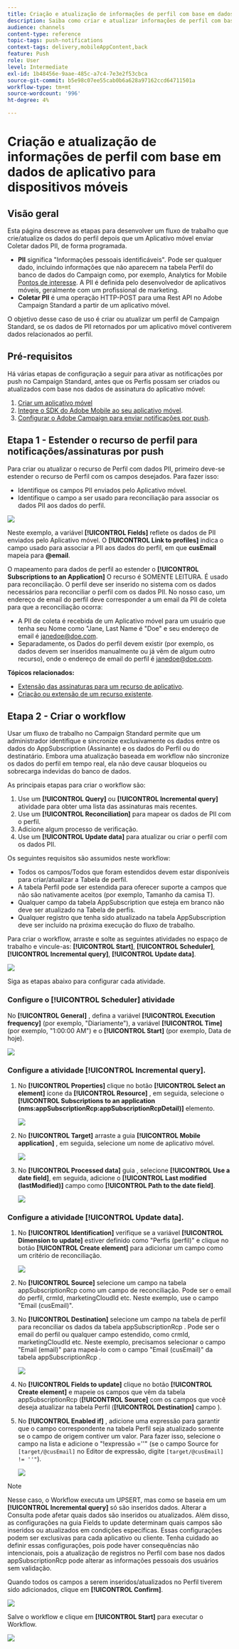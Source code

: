 ```yaml
---
title: Criação e atualização de informações de perfil com base em dados de aplicativo para dispositivos móveis
description: Saiba como criar e atualizar informações de perfil com base nos dados de aplicativo móvel.
audience: channels
content-type: reference
topic-tags: push-notifications
context-tags: delivery,mobileAppContent,back
feature: Push
role: User
level: Intermediate
exl-id: 1b48456e-9aae-485c-a7c4-7e3e2f53cbca
source-git-commit: b5e98c07ee55cab0b6a628a97162ccd64711501a
workflow-type: tm+mt
source-wordcount: '996'
ht-degree: 4%

---
```


# Criação e atualização de informações de perfil com base em dados de aplicativo para dispositivos móveis

## Visão geral

Esta página descreve as etapas para desenvolver um fluxo de trabalho que crie/atualize os dados do perfil depois que um Aplicativo móvel enviar Coletar dados PII, de forma programada.

* **PII** significa &quot;Informações pessoais identificáveis&quot;. Pode ser qualquer dado, incluindo informações que não aparecem na tabela Perfil do banco de dados do Campaign como, por exemplo, Analytics for Mobile [Pontos de interesse](../../integrating/using/about-campaign-points-of-interest-data-integration.md). A PII é definida pelo desenvolvedor de aplicativos móveis, geralmente com um profissional de marketing.
* **Coletar PII** é uma operação HTTP-POST para uma Rest API no Adobe Campaign Standard a partir de um aplicativo móvel.

O objetivo desse caso de uso é criar ou atualizar um perfil de Campaign Standard, se os dados de PII retornados por um aplicativo móvel contiverem dados relacionados ao perfil.

## Pré-requisitos

Há várias etapas de configuração a seguir para ativar as notificações por push no Campaign Standard, antes que os Perfis possam ser criados ou atualizados com base nos dados de assinatura do aplicativo móvel:

1. [Criar um aplicativo móvel](../../administration/using/configuring-a-mobile-application.md)
1. [Integre o SDK do Adobe Mobile ao seu aplicativo móvel](../../administration/using/supported-mobile-use-cases.md).
1. [Configurar o Adobe Campaign para enviar notificações por push](../../administration/using/configuring-a-mobile-application.md).

## Etapa 1 - Estender o recurso de perfil para notificações/assinaturas por push

Para criar ou atualizar o recurso de Perfil com dados PII, primeiro deve-se estender o recurso de Perfil com os campos desejados. Para fazer isso:

* Identifique os campos PII enviados pelo Aplicativo móvel.
* Identifique o campo a ser usado para reconciliação para associar os dados PII aos dados do perfil.

![](assets/update_profile1.png)

Neste exemplo, a variável **[!UICONTROL Fields]** reflete os dados de PII enviados pelo Aplicativo móvel. O **[!UICONTROL Link to profiles]** indica o campo usado para associar a PII aos dados do perfil, em que **cusEmail** mapeia para **@email**.

O mapeamento para dados de perfil ao estender o **[!UICONTROL Subscriptions to an Application]** O recurso é SOMENTE LEITURA. É usado para reconciliação. O perfil deve ser inserido no sistema com os dados necessários para reconciliar o perfil com os dados PII. No nosso caso, um endereço de email do perfil deve corresponder a um email da PII de coleta para que a reconciliação ocorra:

* A PII de coleta é recebida de um Aplicativo móvel para um usuário que tenha seu Nome como &quot;Jane, Last Name é &quot;Doe&quot; e seu endereço de email é janedoe@doe.com.
* Separadamente, os Dados do perfil devem existir (por exemplo, os dados devem ser inseridos manualmente ou já vêm de algum outro recurso), onde o endereço de email do perfil é janedoe@doe.com.

**Tópicos relacionados:**

* [Extensão das assinaturas para um recurso de aplicativo](../../developing/using/extending-the-subscriptions-to-an-application-resource.md).
* [Criação ou extensão de um recurso existente](../../developing/using/key-steps-to-add-a-resource.md).

## Etapa 2 - Criar o workflow

Usar um fluxo de trabalho no Campaign Standard permite que um administrador identifique e sincronize exclusivamente os dados entre os dados do AppSubscription (Assinante) e os dados do Perfil ou do destinatário. Embora uma atualização baseada em workflow não sincronize os dados do perfil em tempo real, ela não deve causar bloqueios ou sobrecarga indevidas do banco de dados.

As principais etapas para criar o workflow são:

1. Use um **[!UICONTROL Query]** ou **[!UICONTROL Incremental query]** atividade para obter uma lista das assinaturas mais recentes.
1. Use um **[!UICONTROL Reconciliation]** para mapear os dados de PII com o perfil.
1. Adicione algum processo de verificação.
1. Use um **[!UICONTROL Update data]** para atualizar ou criar o perfil com os dados PII.

Os seguintes requisitos são assumidos neste workflow:

* Todos os campos/Todos que foram estendidos devem estar disponíveis para criar/atualizar a Tabela de perfil.
* A tabela Perfil pode ser estendida para oferecer suporte a campos que não são nativamente aceitos (por exemplo, Tamanho da camisa T).
* Qualquer campo da tabela AppSubscription que esteja em branco não deve ser atualizado na Tabela de perfis.
* Qualquer registro que tenha sido atualizado na tabela AppSubscription deve ser incluído na próxima execução do fluxo de trabalho.

Para criar o workflow, arraste e solte as seguintes atividades no espaço de trabalho e vincule-as: **[!UICONTROL Start]**, **[!UICONTROL Scheduler]**, **[!UICONTROL Incremental query]**, **[!UICONTROL Update data]**.

![](assets/update_profile0.png)

Siga as etapas abaixo para configurar cada atividade.

### Configure o **[!UICONTROL Scheduler]** atividade

No **[!UICONTROL General]** , defina a variável **[!UICONTROL Execution frequency]** (por exemplo, &quot;Diariamente&quot;), a variável **[!UICONTROL Time]** (por exemplo, &quot;1:00:00 AM&quot;) e o **[!UICONTROL Start]** (por exemplo, Data de hoje).

![](assets/update_profile2.png)

### Configure a atividade **[!UICONTROL Incremental query]**.

1. No **[!UICONTROL Properties]** clique no botão **[!UICONTROL Select an element]** ícone da **[!UICONTROL Resource]** , em seguida, selecione o **[!UICONTROL Subscriptions to an application (nms:appSubscriptionRcp:appSubscriptionRcpDetail)]** elemento.

   ![](assets/update_profile3.png)

1. No **[!UICONTROL Target]** arraste a guia **[!UICONTROL Mobile application]** , em seguida, selecione um nome de aplicativo móvel.

   ![](assets/update_profile4.png)

1. No **[!UICONTROL Processed data]** guia , selecione **[!UICONTROL Use a date field]**, em seguida, adicione o **[!UICONTROL Last modified (lastModified)]**  campo como **[!UICONTROL Path to the date field]**.

   ![](assets/update_profile5.png)

### Configure a atividade **[!UICONTROL Update data]**.

1. No **[!UICONTROL Identification]** verifique se a variável **[!UICONTROL Dimension to update]** estiver definido como &quot;Perfis (perfil)&quot; e clique no botão **[!UICONTROL Create element]** para adicionar um campo como um critério de reconciliação.

   ![](assets/update_profile_createelement.png)

1. No **[!UICONTROL Source]** selecione um campo na tabela appSubscriptionRcp como um campo de reconciliação. Pode ser o email do perfil, crmId, marketingCloudId etc. Neste exemplo, use o campo &quot;Email (cusEmail)&quot;.

1. No **[!UICONTROL Destination]** selecione um campo na tabela de perfil para reconciliar os dados da tabela appSubscriptionRcp . Pode ser o email do perfil ou qualquer campo estendido, como crmId, marketingCloudId etc. Neste exemplo, precisamos selecionar o campo &quot;Email (email)&quot; para mapeá-lo com o campo &quot;Email (cusEmail)&quot; da tabela appSubscriptionRcp .

   ![](assets/update_profile7.png)

1. No **[!UICONTROL Fields to update]** clique no botão **[!UICONTROL Create element]** e mapeie os campos que vêm da tabela appSubscriptionRcp (**[!UICONTROL Source]** com os campos que você deseja atualizar na tabela Perfil (**[!UICONTROL Destination]** campo ).

1. No **[!UICONTROL Enabled if]** , adicione uma expressão para garantir que o campo correspondente na tabela Perfil seja atualizado somente se o campo de origem contiver um valor. Para fazer isso, selecione o campo na lista e adicione o &quot;!expressão =&#39;&#39;&quot; (se o campo Source for `[target/@cusEmail]` no Editor de expressão, digite `[target/@cusEmail] != ''"`).

   ![](assets/update_profile8.png)

>[!NOTE]
>
>Nesse caso, o Workflow executa um UPSERT, mas como se baseia em um **[!UICONTROL Incremental query]** só são inseridos dados. Alterar a Consulta pode afetar quais dados são inseridos ou atualizados.
>Além disso, as configurações na guia Fields to update determinam quais campos são inseridos ou atualizados em condições específicas. Essas configurações podem ser exclusivas para cada aplicativo ou cliente.
>Tenha cuidado ao definir essas configurações, pois pode haver consequências não intencionais, pois a atualização de registros no Perfil com base nos dados appSubscriptionRcp pode alterar as informações pessoais dos usuários sem validação.

Quando todos os campos a serem inseridos/atualizados no Perfil tiverem sido adicionados, clique em **[!UICONTROL Confirm]**.

![](assets/update_profile9.png)

Salve o workflow e clique em **[!UICONTROL Start]** para executar o Workflow.

![](assets/update_profile10.png)
